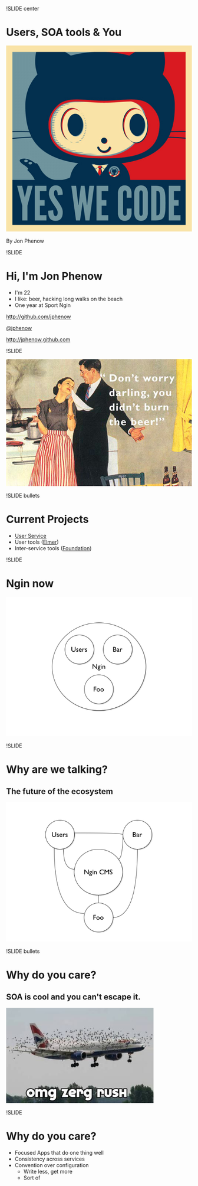 !SLIDE center

# Users, SOA tools & You

![octocat](baracktocat.jpg)

By Jon Phenow

!SLIDE

# Hi, I'm Jon Phenow

* I'm 22
* I like: beer, hacking long walks on the beach
* One year at Sport Ngin

http://github.com/jphenow

[@jphenow](http://twiter.com/jphenow)

http://jphenow.github.com

!SLIDE

![burntbeer](burnthebeer.jpg)

!SLIDE bullets

# Current Projects

* [User Service](http://github.com/tstmedia/user_service)
* User tools ([Elmer](http://github.com/tstmedia/elmer))
* Inter-service tools ([Foundation](http://github.com/tstmedia/foundation))

!SLIDE

# Ngin now

![mono](monolithic.png)

!SLIDE

# Why are we talking?

## The future of the ecosystem

![soa](soa.png)

!SLIDE bullets

# Why do you care?

## SOA is cool and you can't escape it.

![zergrush](zerg_rush.jpg)

!SLIDE

# Why do you care?

* Focused Apps that do one thing well
* Consistency across services
* Convention over configuration
  - Write less, get more
  - Sort of
